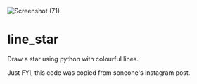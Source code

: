 ![Screenshot (71)](https://user-images.githubusercontent.com/62065747/144713499-083308cc-b64d-46ef-a791-499d7d16b665.png)
# line_star
Draw a star using python with colourful lines.

Just FYI, this code was copied from soneone's instagram post.
